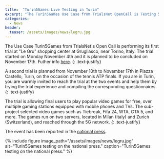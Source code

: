 ```yaml
---
title:  "Turin5Games Live Testing in Turin"
excerpt: "The Turin5Games Use Case from TrialsNet OpenCall is Testing 5G Technology for Videogames with Remote Server"
categories: 
  - News
header:
  teaser: /assets/images/news/legru.jpg
---
```

The Use Case Turin5Games from TrialsNet's Open Call is performing its first trial at "Le Gru" shopping center at Grugliasco, near Torino, Italy. The trial started on Monday November 4th and it is planned to be concluded on November 17th. Futher info [here](https://le-gru.klepierre.it/eventi-news/eventi/turin5games/). 
{: .text-justify}

A second trial is planned from November 10th to November 17th in Piazza Castello, Turin, on the occasion of the tennis ATP finals. If you are in Turin, you are warmly invited to reach the trial at the two events and help them by trying the trial experience and compiling the corresponding questionnaires.
{: .text-justify}

The trial is allowing final users to play popular video games for free, over multiple gaming stations equipped with mobile phones and TVs. The sub-project selected video games such as Tiebreak, Fifa 24, WTA, GTA 5, and more. The games run on two servers, located in Milan (Italy) and Zurich (Switzerland), and reached through the 5G network.
{: .text-justify}

The event has been reported in the [national press](https://www.lastampa.it/torinosette/2024/11/01/news/videogame_le_ultime_novita-14768487/).

{% include figure image_path="/assets/images/news/legru.jpg" alt="Turin5Games testing on the national press." caption="Turin5Games testing on the national press." %}


